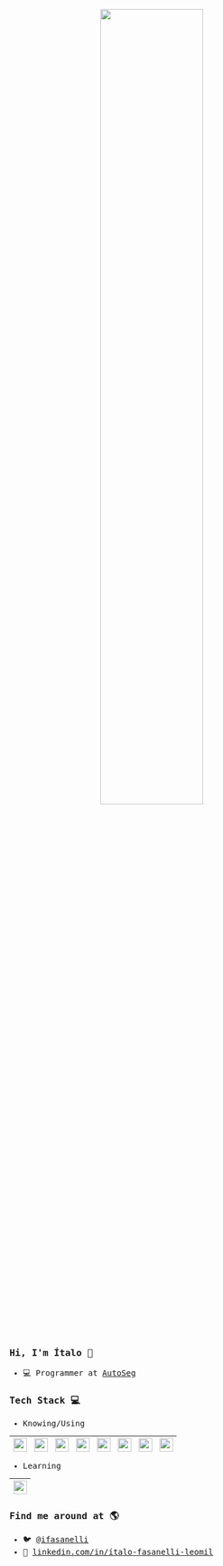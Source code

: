 <p align="center">
 <img width="60%" src="https://i.pinimg.com/originals/e4/26/70/e426702edf874b181aced1e2fa5c6cde.gif" />
</p>

<samp>

### Hi, I'm Ítalo 👋

- 💻 Programmer at [AutoSeg](https://www.autoseg.com/)

### Tech Stack :computer:

- Knowing/Using

| [<img src="https://cdn.svgporn.com/logos/ruby.svg" alt="v logo" width="24">](https://www.ruby-lang.org/) | [<img src="https://cdn.svgporn.com/logos/rails.svg" alt="v logo" width="24">](https://rubyonrails.org/) | [<img src="https://cdn.svgporn.com/logos/javascript.svg" alt="v logo" width="24">](http://www.ecmascript.org/)  |  [<img src="https://cdn.svgporn.com/logos/postgresql.svg" alt="v logo" width="24">](https://www.postgresql.org/)  |  [<img src="https://cdn.svgporn.com/logos/github.svg" alt="v logo" width="24">](https://www.ghithub.com/)  | [<img src="https://cdn.svgporn.com/logos/git.svg" alt="v logo" width="24">](https://git-scm.com/)  | [<img src="https://cdn.svgporn.com/logos/visual-studio-code.svg" alt="v logo" width="24">](https://code.visualstudio.com/)  | [<img src="https://cdn.svgporn.com/logos/ubuntu.svg" alt="v logo" width="24">](https://ubuntu.com/)  | 
|---|---|---|---|---|---|---|---|

- Learning

| [<img src="https://www.vectorlogo.zone/logos/elixir-lang/elixir-lang-icon.svg" alt="v logo" width="24">](https://elixir-lang.org/) 
|---|

### Find me around at 🌎

- 🐦 [@ifasanelli](https://twitter.com/ifasanelli)
- 💼 [linkedin.com/in/ítalo-fasanelli-leomil](https://www.linkedin.com/in/ítalo-fasanelli-leomil-571ab782/)

</samp>

